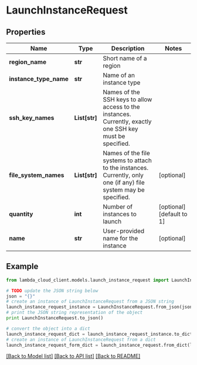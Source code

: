 # LaunchInstanceRequest


## Properties
Name | Type | Description | Notes
------------ | ------------- | ------------- | -------------
**region_name** | **str** | Short name of a region | 
**instance_type_name** | **str** | Name of an instance type | 
**ssh_key_names** | **List[str]** | Names of the SSH keys to allow access to the instances. Currently, exactly one SSH key must be specified. | 
**file_system_names** | **List[str]** | Names of the file systems to attach to the instances. Currently, only one (if any) file system may be specified. | [optional] 
**quantity** | **int** | Number of instances to launch | [optional] [default to 1]
**name** | **str** | User-provided name for the instance | [optional] 

## Example

```python
from lambda_cloud_client.models.launch_instance_request import LaunchInstanceRequest

# TODO update the JSON string below
json = "{}"
# create an instance of LaunchInstanceRequest from a JSON string
launch_instance_request_instance = LaunchInstanceRequest.from_json(json)
# print the JSON string representation of the object
print LaunchInstanceRequest.to_json()

# convert the object into a dict
launch_instance_request_dict = launch_instance_request_instance.to_dict()
# create an instance of LaunchInstanceRequest from a dict
launch_instance_request_form_dict = launch_instance_request.from_dict(launch_instance_request_dict)
```
[[Back to Model list]](../README.md#documentation-for-models) [[Back to API list]](../README.md#documentation-for-api-endpoints) [[Back to README]](../README.md)


